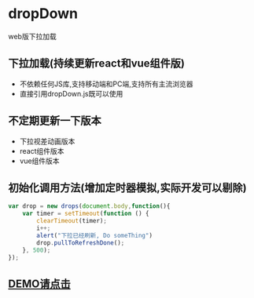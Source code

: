 # dropDown

web版下拉加载

## 下拉加载(持续更新react和vue组件版)

* 不依赖任何JS库,支持移动端和PC端,支持所有主流浏览器
* 直接引用dropDown.js既可以使用

## 不定期更新一下版本

* 下拉视差动画版本
* react组件版本
* vue组件版本

## 初始化调用方法(增加定时器模拟,实际开发可以剔除)

```js
var drop = new drops(document.body,function(){
	var timer = setTimeout(function () {
        clearTimeout(timer);
        i++;
        alert("下拉已经刷新, Do someThing")
    	drop.pullToRefreshDone();
    }, 500);
});
```

## [DEMO请点击](http://weiqunwang.net/dropDown/demo.html)

